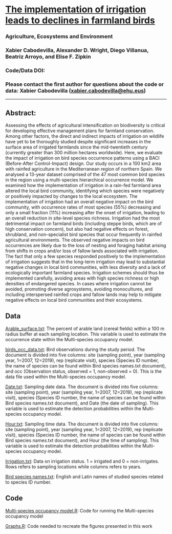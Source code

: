 # [The implementation of irrigation leads to declines in farmland birds](https://www.sciencedirect.com/science/article/pii/S0167880921004059)

### Agriculture, Ecosystems and Environment

### Xabier Cabodevilla, Alexander D. Wright, Diego Villanua, Beatriz Arroyo, and Elise F. Zipkin

### Code/Data DOI:

### Please contact the first author for questions about the code or data: Xabier Cabodevilla (xabier.cabodevilla@ehu.eus)
__________________________________________________________________________________________________________________________________________

## Abstract:  
Assessing the effects of agricultural intensification on biodiversity is critical for developing effective management plans for farmland conservation. Among other factors, the direct and indirect impacts of irrigation on wildlife have yet to be thoroughly studied despite significant increases in the surface area of irrigated farmlands since the mid-twentieth century (currently greater than 300 million hectares worldwide). Here, we evaluate the impact of irrigation on bird species occurrence patterns using a BACI (Before-After Control-Impact) design. Our study occurs in a 100 km2 area with rainfed agriculture in the Mediterranean region of northern Spain. We analysed a 13-year dataset comprised of the 47 most common bird species in the region using a multi-species hierarchical occurrence model. We examined how the implementation of irrigation in a rain-fed farmland area altered the local bird community, identifying which species were negatively or positively impacted by changes to the local ecosystem. The implementation of irrigation had an overall negative impact on the bird community, with occurrence rates of most species (55%) decreasing and only a small fraction (11%) increasing after the onset of irrigation, leading to an overall reduction in site-level species richness. Irrigation had the most detrimental impact on farmland birds (including steppe birds, which are of high conservation concern), but also had negative effects on forest, shrubland, and non-specialist bird species that occur frequently in rainfed agricultural environments. The observed negative impacts on bird occurrences are likely due to the loss of nesting and foraging habitat arising from shifts in crops and/or loss of fallow lands associated with irrigation. The fact that only a few species responded positively to the implementation of irrigation suggests that in the long-term irrigation may lead to substantial negative changes in local bird communities, with less diversity and a lack of ecologically important farmland species. Irrigation schemes should thus be implemented carefully, avoiding areas with high species richness or high densities of endangered species. In cases where irrigation cannot be avoided, promoting diverse agrosystems, avoiding monocultures, and including interspersed rainfed crops and fallow lands may help to mitigate negative effects on local bird communities and their ecosystems.


## Data

[Arable_surface.txt](https://github.com/zipkinlab/Cabodevilla_etal_2022_AgEE/blob/main/Arable_surface.txt): The percent of arable land (cereal fields) within a 100 m radius buffer at each sampling location. This variable is used to estimate the occurrence state within the Multi-species occupancy model. 

[birds_occ_data.txt](https://github.com/zipkinlab/Cabodevilla_etal_2022_AgEE/blob/main/birds_occ_data.txt): Bird observations during the study period. The document is divided into five columns: site (sampling point), year (sampling year, 1=2007, 12=2019), rep (replicate visit), species (Species ID number, the name of species can be found within Bird species names.txt document), and occ (Observation status, observed = 1, non-observed = 0). This is the data file used within the Multi-species occupancy model.

[Date.txt](https://github.com/zipkinlab/Cabodevilla_etal_2022_AgEE/blob/main/Date.txt): Sampling date data. The document is divided into five columns: site (sampling point), year (sampling year, 1=2007, 12=2019), rep (replicate visit), species (Species ID number, the name of species can be found within Bird species names.txt document), and Date (the date of sampling). This variable is used to estimate the detection probabilities within the Multi-species occupancy model.

[Hour.txt](https://github.com/zipkinlab/Cabodevilla_etal_2022_AgEE/blob/main/Hour.txt): Sampling time data. The document is divided into five columns: site (sampling point), year (sampling year, 1=2007, 12=2019), rep (replicate visit), species (Species ID number, the name of species can be found within Bird species names.txt document), and Hour (the time of sampling). This variable is used to estimate the detection probabilities within the Multi-species occupancy model.

[Irrigation.txt](https://github.com/zipkinlab/Cabodevilla_etal_2022_AgEE/blob/main/Irrigation.txt): Data on irrigation status. 1 = irrigated and 0 = non-irrigates. Rows refers to sampling locations while columns refers to years.  

[Bird species names.txt](): English and Latin names of studied species related to species ID number. 


## Code

[Multi-species occupancy model.R](https://github.com/zipkinlab/Cabodevilla_etal_2022_AgEE/blob/main/Multi-species%20occupancy%20model.R): Code for running the Multi-species occupancy model

[Graphs.R](https://github.com/zipkinlab/Cabodevilla_etal_2022_AgEE/blob/main/Graphs.R): Code needed to recreate the figures presented in this work


